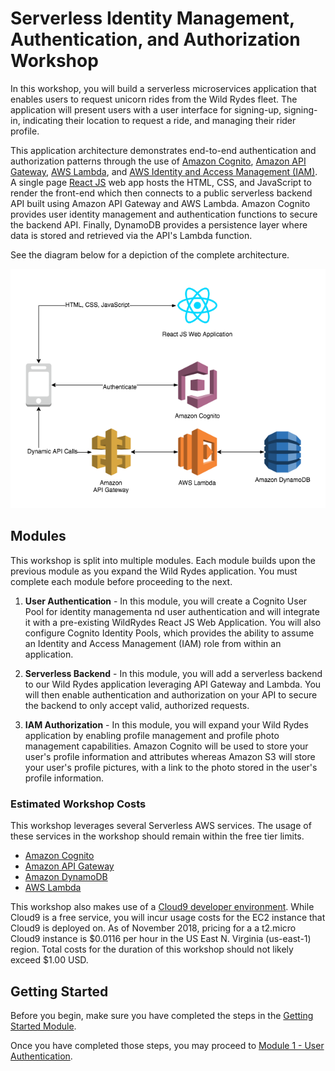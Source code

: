 # Serverless Identity Management, Authentication, and Authorization Workshop

In this workshop, you will build a serverless microservices application that enables users to request unicorn rides from the Wild Rydes fleet. The application will present users with a user interface for signing-up, signing-in, indicating their location to request a ride, and managing their rider profile.

This application architecture demonstrates end-to-end authentication and authorization patterns through the use of [Amazon Cognito](https://aws.amazon.com/cognito/), [Amazon API Gateway](https://aws.amazon.com/api-gateway/), [AWS Lambda](https://aws.amazon.com/lambda/), and [AWS Identity and Access Management (IAM)](https://aws.amazon.com/iam/). A single page [React JS](https://reactjs.org/) web app hosts the HTML, CSS, and JavaScript to render the front-end which then connects to a public serverless backend API built using Amazon API Gateway and AWS Lambda. Amazon Cognito provides user identity management and authentication functions to secure the backend API. Finally, DynamoDB provides a persistence layer where data is stored and retrieved via the API's Lambda function.

See the diagram below for a depiction of the complete architecture.

![Wild Rydes Web Application Architecture](images/wildrydes-complete-architecture.png)

## Modules

This workshop is split into multiple modules. Each module builds upon the previous module as you expand the Wild Rydes application. You must complete each module before proceeding to the next.

1. **User Authentication** - In this module, you will create a Cognito User Pool for identity managementa nd user authentication and will integrate it with a pre-existing WildRydes React JS Web Application. You will also configure Cognito Identity Pools, which provides the ability to assume an Identity and Access Management (IAM) role from within an application.

2. **Serverless Backend** - In this module, you will add a serverless backend to our Wild Rydes application leveraging API Gateway and Lambda. You will then enable authentication and authorization on your API to secure the backend to only accept valid, authorized requests.

3. **IAM Authorization** - In this module, you will expand your Wild Rydes application by enabling profile management and profile photo management capabilities. Amazon Cognito will be used to store your user's profile information and attributes whereas Amazon S3 will store your user's profile pictures, with a link to the photo stored in the user's profile information.

### Estimated Workshop Costs

This workshop leverages several Serverless AWS services. The usage of these services in the workshop should remain within the free tier limits.

- [Amazon Cognito](https://aws.amazon.com/cognito/)
- [Amazon API Gateway](https://aws.amazon.com/api-gateway/)
- [Amazon DynamoDB](https://aws.amazon.com/dynamodb/)
- [AWS Lambda](https://aws.amazon.com/lambda/) 

This workshop also makes use of a [Cloud9 developer environment](https://aws.amazon.com/cloud9/pricing/). While Cloud9 is a free service, you will incur usage costs for the EC2 instance that Cloud9 is deployed on. As of November 2018, pricing for a a t2.micro Cloud9 instance is $0.0116 per hour in the US East N. Virginia (us-east-1) region. Total costs for the duration of this workshop should not likely exceed $1.00 USD.

## Getting Started

Before you begin, make sure you have completed the steps in the [Getting Started Module](./0_GettingStarted).

Once you have completed those steps, you may proceed to [Module 1 - User Authentication](./1_UserAuthentication).

